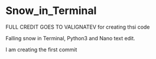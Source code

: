 # Snow_in_Terminal
FULL CREDIT GOES TO VALIGNATEV for creating thsi code

Falling snow in Terminal, Python3 and Nano text edit.

I am creating the first commit
